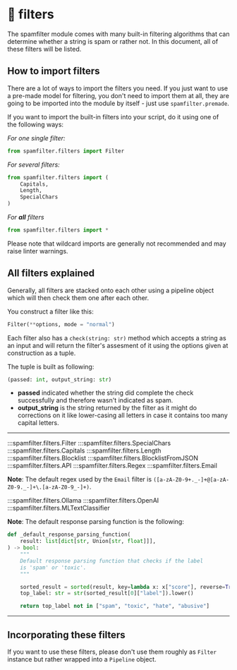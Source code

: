 # 📢 filters

The spamfilter module comes with many built-in filtering algorithms that can determine whether a string is spam
or rather not. In this document, all of these filters will be listed.

## How to import filters

There are a lot of ways to import the filters you need. If you just want to use a pre-made model for filtering,
you don't need to import them at all, they are going to be imported into the module by itself - just use `spamfilter.premade`.

If you want to import the built-in filters into your script, do it using one of the following ways:

*For one single filter:*

```python
from spamfilter.filters import Filter
```

*For several filters:*

```python
from spamfilter.filters import (
    Capitals,
    Length,
    SpecialChars
)
```

*For **all** filters*

```python
from spamfilter.filters import *
```

Please note that wildcard imports are generally not recommended and may raise linter warnings.

## All filters explained

Generally, all filters are stacked onto each other using a pipeline object which will then check them one after each other.

You construct a filter like this:

```python
Filter(**options, mode = "normal")
```

Each filter also has a `check(string: str)` method which accepts a string as an input and will return the filter's assesment of it using the options given at construction as a tuple.

The tuple is built as following:

```python
(passed: int, output_string: str)
```

- **passed** indicated whether the string did complete the check successfully and therefore wasn't indicated as spam.
- **output_string** is the string returned by the filter as it might do corrections on it like lower-casing all letters in case it contains too many capital letters.

---

:::spamfilter.filters.Filter
:::spamfilter.filters.SpecialChars
:::spamfilter.filters.Capitals
:::spamfilter.filters.Length
:::spamfilter.filters.Blocklist
:::spamfilter.filters.BlocklistFromJSON
:::spamfilter.filters.API
:::spamfilter.filters.Regex
:::spamfilter.filters.Email

**Note**: The default regex used by the `Email` filter is `([a-zA-Z0-9+._-]+@[a-zA-Z0-9._-]+\.[a-zA-Z0-9_-]+)`.

:::spamfilter.filters.Ollama
:::spamfilter.filters.OpenAI
:::spamfilter.filters.MLTextClassifier

**Note**: The default response parsing function is the following:

```python
def _default_response_parsing_function(
    result: list[dict[str, Union[str, float]]],
) -> bool:
    """
    Default response parsing function that checks if the label
    is 'spam' or 'toxic'.
    """

    sorted_result = sorted(result, key=lambda x: x["score"], reverse=True)
    top_label: str = str(sorted_result[0]["label"]).lower()

    return top_label not in ["spam", "toxic", "hate", "abusive"]
```

---

## Incorporating these filters

If you want to use these filters, please don't use them roughly as `Filter` instance but rather wrapped into a `Pipeline` object.
